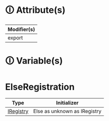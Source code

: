 # &#128712; Attribute(s)

| Modifier(s)                            |
|----------------------------------------|
| export |

# &#128712; Variable(s)

# ElseRegistration

| Type                        | Initializer                       |
|-----------------------------|-----------------------------------|
| [IRegistry](https://hamedfathi.gitbook.io/aurelia-2-doc-api/kernel/interface/di/iregistry) | Else as unknown as IRegistry |